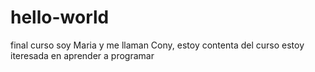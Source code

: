 # hello-world
final curso
soy Maria y me llaman Cony, estoy contenta del curso
estoy iteresada en aprender a programar
